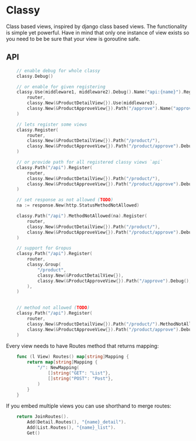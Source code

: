# Classy

Class based views, inspired by django class based views. The functionality is simple yet powerful.
Have in mind that only one instance of view exists so you need to be be sure that your view is goroutine safe. 

## API

```go
    // enable debug for whole classy
    classy.Debug()

    // or enable for given registering
    classy.Use(middleware1, middleware2).Debug().Name("api:{name}").Register(
        router,
        classy.New(&ProductDetailView{}).Use(middleware3),
        classy.New(&ProductApproveView{}).Path("/approve").Name("approve"),
    )

    // lets register some views
    classy.Register(
        router,
        classy.New(&ProductDetailView{}).Path("/product/"),
        classy.New(&ProductApproveView{}).Path("/product/approve").Debug(),
    )

    // or provide path for all registered classy views `api`
    classy.Path("/api").Register(
        router,
        classy.New(&ProductDetailView{}).Path("/product/"),
        classy.New(&ProductApproveView{}).Path("/product/approve").Debug(),
    )

    // set response as not allowed (TODO)
    na := response.New(http.StatusMethodNotAllowed)

    classy.Path("/api").MethodNotAllowed(na).Register(
        router,
        classy.New(&ProductDetailView{}).Path("/product/"),
        classy.New(&ProductApproveView{}).Path("/product/approve").Debug(),
    )

    // support for Gropus
    classy.Path("/api").Register(
        router,
        classy.Group(
            "/product",
            classy.New(&ProductDetailView{}),
            classy.New(&ProductApproveView{}).Path("/approve").Debug(),
        ),
    )
    

    // method not allowed (TODO)
    classy.Path("/api").Register(
        router,
        classy.New(&ProductDetailView{}).Path("/product/").MethodNotAllowed(na),
        classy.New(&ProductApproveView{}).Path("/product/approve").Debug().MethodNotAllowed(na),
    )
```

Every view needs to have Routes method that returns mapping:

```go
    func (l View) Routes() map[string]Mapping {
        return map[string]Mapping {
            "/": NewMapping(
                []string("GET": "List"},
                []string("POST": "Post"},
            )
        }
    }
```

If you embed multiple views you can use shorthand to merge routes:

```go
    return JoinRoutes().
        Add(Detail.Routes(), "{name}_detail").
        Add(List.Routes(), "{name}_list").
        Get()
```
    